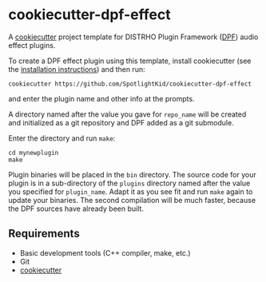 cookiecutter-dpf-effect
=======================

A [cookiecutter] project template for DISTRHO Plugin Framework ([DPF]) audio
effect plugins.

To create a DPF effect plugin using this template, install cookiecutter (see
the [installation instructions]) and then run:

    cookiecutter https://github.com/SpotlightKid/cookiecutter-dpf-effect

and enter the plugin name and other info at the prompts.

A directory named after the value you gave for `repo_name` will be created
and initialized as a git repository and DPF added as a git submodule.

Enter the directory and run `make`:

    cd mynewplugin
    make

Plugin binaries will be placed in the `bin` directory. The source code for your
plugin is in a sub-directory of the `plugins` directory named after the value
you specified for `plugin_name`. Adapt it as you see fit and run `make` again
to update your binaries. The second compilation will be much faster, because
the DPF sources have already been built.


Requirements
------------

* Basic development tools (C++ compiler, make, etc.)
* Git
* [cookiecutter]


[cookiecutter]: https://github.com/audreyr/cookiecutter
[DPF]: https://github.com/DISTRHO/DPF
[installation instructions]: http://cookiecutter.readthedocs.org/en/latest/installation.html

